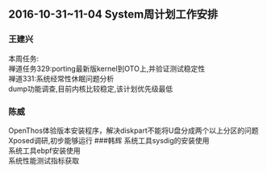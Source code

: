 ## 2016-10-31~11-04 System周计划工作安排
### 王建兴
本周任务:  
禅道任务329:porting最新版kernel到OTO上,并验证测试稳定性  
禅道331:系统经常性休眠问题分析  
dump功能调查,目前内核比较稳定,该计划优先级最低  
### 陈威
OpenThos体验版本安装程序，解决diskpart不能将U盘分成两个以上分区的问题  
Xposed调研,初步能够运行
###韩辉
系统工具sysdig的安装使用  
系统工具ebpf安装使用  
系统性能测试指标获取  


